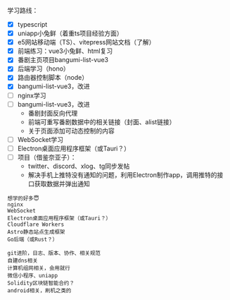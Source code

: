 学习路线：
- [x] typescript
- [x] uniapp小兔鲜（着重ts项目经验方面）
- [x] e5网站移动端（TS）、vitepress网站文档（了解）
- [x] 前端练习：vue3小兔鲜、html复习
- [x] 番剧主页项目bangumi-list-vue3
- [x] 后端学习（hono）
- [x] 路由器控制脚本（node）
- [x] bangumi-list-vue3，改进
- [ ] nginx学习
- [ ] bangumi-list-vue3，改进
	- 番剧封面反向代理
	- 前端可重写番剧数据中的相关链接（封面、alist链接）
	- 关于页面添加可动态控制的内容
- [ ] WebSocket学习
- [ ] Electron桌面应用程序框架（或Tauri？）
- [ ] 项目（借鉴奈亚子）：
	- twitter、discord、xlog、tg同步发帖
	- 解决手机上推特没有通知的问题，利用Electron制作app，调用推特的接口获取数据并弹出通知

```
想学的好多😇
nginx
WebSocket
Electron桌面应用程序框架（或Tauri？）
Cloudflare Workers 
Astro静态站点生成框架
Go后端（或Rust？）

git进阶，日志、版本、协作、相关规范
自建dns相关
计算机组网相关，会用就行
微信小程序、uniapp
Solidity区块链智能合约？
android相关，刷机之类的
```
